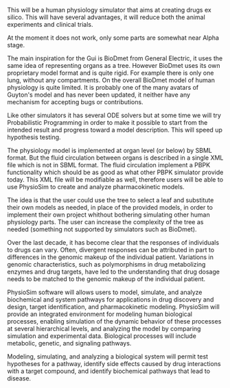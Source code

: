 This will be a human physiology simulator that aims at creating drugs ex silico.
This will have several advantages, it will reduce both the animal experiments and clinical trials.

At the moment it does not work, only some parts are somewhat near Alpha stage.

The main inspiration for the Gui is BioDmet from General Electric, it uses the same idea of representing organs as a tree. However BioDmet uses its own proprietary model format and is quite rigid. For example there is only one lung, without any compartments. On the overall BioDmet model of human physiology is quite limited. It is probably one of the many avatars of Guyton's model and has never been updated, it neither have any mechanism for accepting bugs or contributions.

Like other simulators it has several ODE solvers but at some time we will try Probabilistic Programming in order to make it possible to start from the intended result and progress toward a model description. This will speed up hypothesis testing.

The physiology model is implemented at organ level (or below) by SBML format. But the fluid circulation between organs is described in a single XML file which is not in SBML format. The fluid circulation implement a PBPK functionality which should be as good as what other PBPK simulator provide today. This XML file will be modifiable as well, therefore users will be able to use PhysioSim to create and analyze pharmacokinetic models. 

The idea is that the user could use the tree to select a leaf and substitute their own models as needed, in place of the provided models, in order to implement their own project whithout bothering simulating other human physiology parts. The user can increase the complexity of the tree as needed (something not supported by simulators such as BioDmet).

Over the last decade, it has become clear that the responses of individuals to drugs can vary. Often, divergent responses can be attributed in part to differences in the genomic makeup of the individual patient. Variations in genomic characteristics, such as polymorphisms in drug metabolizing enzymes and drug targets, have led to the understanding that drug dosage needs to be matched to the genomic makeup of the individual patient. 

PhysioSim software will allows users to model, simulate, and analyze biochemical and system pathways for applications in drug discovery and design, target identification, and pharmacokinetic modeling. PhysioSim will provide an integrated environment for modeling human biological processes, enabling simulation of the dynamic behavior of these processes at several hierarchical levels, and analyzing the model by comparing simulation and experimental data. Biological processes will include metabolic, genetic, and signaling pathways.

Modeling, simulating, and analyzing a biological system will permit  test hypotheses for a pathway, identify side effects caused by drug interactions with a target compound, and identify biochemical pathways that lead to disease.

